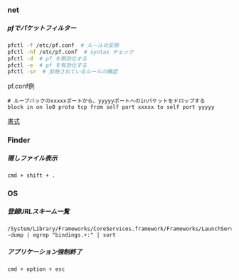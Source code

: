### net
##### pfでパケットフィルター

```bash
pfctl -f /etc/pf.conf  # ルールの反映
pfctl -nf /etc/pf.conf  # syntax チェック
pfctl -d  # pf を無効化する
pfctl -e  # pf を有効化する
pfctl -sr  # 反映されているルールの確認
```

pf.conf例
```
# ループバックのxxxxxポートから、yyyyyポートへのinパケットをドロップする
block in on lo0 proto tcp from self port xxxxx to self port yyyyy
```

[書式](https://man.openbsd.org/pf.conf)


### Finder
##### 隠しファイル表示
`cmd + shift + .`

### OS
##### 登録URLスキーム一覧

```
/System/Library/Frameworks/CoreServices.framework/Frameworks/LaunchServices.framework/Support/lsregister -dump | egrep "bindings.+:" | sort
```

##### アプリケーション強制終了
`cmd + option + esc`
